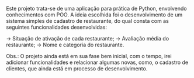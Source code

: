 Este projeto trata-se de uma aplicação para prática de Python, envolvendo conhecimentos com POO. A ideia escolhida foi o desenvolvimento de um sistema simples de cadastro de restaurante, do qual consta com as seguintes funcionalidades desenvolvidas:

-> Situação de ativação de cada restaurante;
-> Avaliação média do restaurante;
-> Nome e categoria do restaurante.

Obs.: O projeto ainda está em sua fase bem inicial, com o tempo, irei adicionar funcionalidades e relacionar algumas novas, como, o cadastro de clientes, que ainda está em processo de desenvolvimento.
